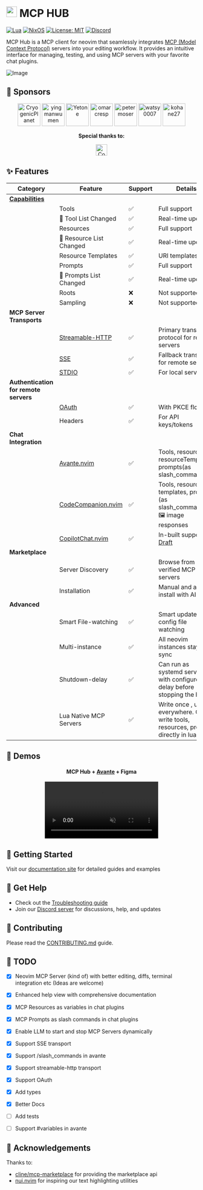<h1> <img width="28px" style="display:inline;" src="https://github.com/user-attachments/assets/5cdf9d69-3de7-458b-a670-5153a97c544a"/> MCP HUB</h1>

[![Lua](https://img.shields.io/badge/Lua-2C2D72?style=flat-square&logo=lua&logoColor=white)](https://www.lua.org)
[![NixOS](https://img.shields.io/badge/NixOS-5277C3?style=flat-square&logo=nixos&logoColor=white)](https://nixos.org)
[![License: MIT](https://img.shields.io/badge/License-MIT-yellow.svg)](https://opensource.org/licenses/MIT)
[![Discord](https://img.shields.io/badge/Discord-Join-7289DA?style=flat-square&logo=discord&logoColor=white)](https://discord.gg/NTqfxXsNuN)

MCP Hub is a MCP client for neovim that seamlessly integrates [MCP (Model Context Protocol)](https://modelcontextprotocol.io/) servers into your editing workflow. It provides an intuitive interface for managing, testing, and using MCP servers with your favorite chat plugins.

![Image](https://github.com/user-attachments/assets/21fe7703-9bc3-4c01-93ce-3230521bd5bf)

## 💜 Sponsors

<!-- sponsors --> <p align="center"> <a href="https://github.com/CryogenicPlanet"><img src="https://github.com/CryogenicPlanet.png" width="60px" alt="CryogenicPlanet" /></a> <a href="https://github.com/yingmanwumen"><img src="https://github.com/yingmanwumen.png" width="60px" alt="yingmanwumen" /></a> <a href="https://github.com/yetone"><img src="https://github.com/yetone.png" width="60px" alt="Yetone" /></a> <a href="https://github.com/omarcresp"><img src="https://github.com/omarcresp.png" width="60px" alt="omarcresp" /></a> <a href="https://github.com/petermoser"><img src="https://github.com/petermoser.png" width="60px" alt="petermoser" /></a> <a href="https://github.com/watsy0007"><img src="https://github.com/watsy0007.png" width="60px" alt="watsy0007" /></a> <a href="https://github.com/kohane27"><img src="https://github.com/kohane27.png" width="60px" alt="kohane27" /></a>  </p><!-- sponsors -->

<p align="center">
  <b>Special thanks to:</b> 
</p>
<p align="center">
  <a href="https://dub.sh/composio-mcp" target="_blank"> <img src="https://composio.dev/wp-content/uploads/2025/01/Composio-logo-25.png" height="30px" alt="Composio.dev logo" />  </a>
</p>

## ✨ Features 

| Category | Feature | Support | Details |
|----------|---------|---------|-------|
| [**Capabilities**](https://modelcontextprotocol.io/specification/2025-03-26/server) ||||
| | Tools | ✅ | Full support |
| | 🔔 Tool List Changed | ✅ | Real-time updates |
| | Resources | ✅ | Full support |
| | 🔔 Resource List Changed | ✅ | Real-time updates |
| | Resource Templates | ✅ | URI templates |
| | Prompts | ✅ | Full support |
| | 🔔 Prompts List Changed | ✅ | Real-time updates |
| | Roots | ❌ | Not supported |
| | Sampling | ❌ | Not supported |
| **MCP Server Transports** ||||
| | [Streamable-HTTP](https://modelcontextprotocol.io/specification/2025-03-26/basic/transports#streamable-http) | ✅ | Primary transport protocol for remote servers |
| | [SSE](https://modelcontextprotocol.io/specification/2025-03-26/basic/transports#backwards-compatibility) | ✅ | Fallback transport for remote servers |
| | [STDIO](https://modelcontextprotocol.io/specification/2025-03-26/basic/transports#stdio) | ✅ | For local servers |
| **Authentication for remote servers** ||||
| | [OAuth](https://modelcontextprotocol.io/specification/2025-03-26/basic/authorization) | ✅ | With PKCE flow |
| | Headers | ✅ | For API keys/tokens |
| **Chat Integration** ||||
| | [Avante.nvim](https://github.com/yetone/avante.nvim) | ✅ | Tools, resources, resourceTemplates, prompts(as slash_commands) |
| | [CodeCompanion.nvim](https://github.com/olimorris/codecompanion.nvim) | ✅ | Tools, resources, templates, prompts (as slash_commands), 🖼 image responses | 
| | [CopilotChat.nvim](https://github.com/CopilotC-Nvim/CopilotChat.nvim) | ✅ | In-built support [Draft](https://github.com/CopilotC-Nvim/CopilotChat.nvim/pull/1029) | 
| **Marketplace** ||||
| | Server Discovery | ✅ | Browse from verified MCP servers |
| | Installation | ✅ | Manual and auto install with AI |
| **Advanced** ||||
| | Smart File-watching | ✅ | Smart updates with config file watching |
| | Multi-instance | ✅ | All neovim instances stay in sync |
| | Shutdown-delay | ✅ | Can run as systemd service with configure delay before stopping the hub |
| | Lua Native MCP Servers | ✅ | Write once , use everywhere. Can write tools, resources, prompts directly in lua |

## 🎥 Demos

<div align="center">
<p>
<h4>MCP Hub + <a href="https://github.com/yetone/avante.nvim">Avante</a> + Figma </h4>
<video controls muted src="https://github.com/user-attachments/assets/e33fb5c3-7dbd-40b2-bec5-471a465c7f4d"></video>
</p>
</div>


## 🚀 Getting Started

Visit our [documentation site](https://ravitemer.github.io/mcphub.nvim/) for detailed guides and examples

## 👋 Get Help

- Check out the [Troubleshooting guide](https://ravitemer.github.io/mcphub.nvim/troubleshooting)
- Join our [Discord server](https://discord.gg/NTqfxXsNuN) for discussions, help, and updates

## :gift: Contributing

Please read the [CONTRIBUTING.md](CONTRIBUTING.md) guide.

## 🚧 TODO

- [x] Neovim MCP Server (kind of) with better editing, diffs, terminal integration etc (Ideas are welcome)
- [x] Enhanced help view with comprehensive documentation
- [x] MCP Resources as variables in chat plugins
- [x] MCP Prompts as slash commands in chat plugins
- [x] Enable LLM to start and stop MCP Servers dynamically
- [x] Support SSE transport
- [x] Support /slash_commands in avante
- [x] Support streamable-http transport
- [x] Support OAuth
- [x] Add types
- [x] Better Docs 
- [ ] Add tests
- [ ] Support #variables in avante


## 👏 Acknowledgements

Thanks to:

- [cline/mcp-marketplace](https://github.com/cline/mcp-marketplace) for providing the marketplace api
- [nui.nvim](https://github.com/MunifTanjim/nui.nvim) for inspiring our text highlighting utilities

